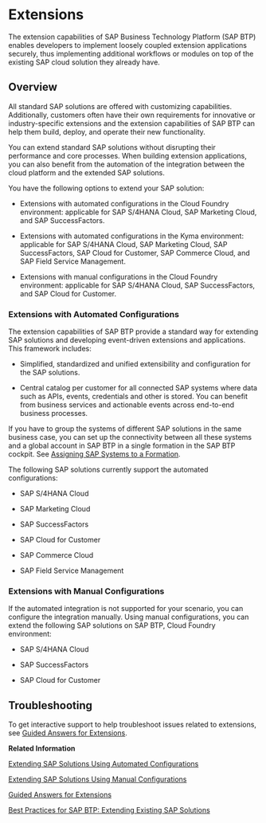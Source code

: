 <!-- loio08b1effc53634890a525f945017e2edc -->

# Extensions

The extension capabilities of SAP Business Technology Platform \(SAP BTP\) enables developers to implement loosely coupled extension applications securely, thus implementing additional workflows or modules on top of the existing SAP cloud solution they already have.



<a name="loio08b1effc53634890a525f945017e2edc__section_cl5_p4h_q3b"/>

## Overview

All standard SAP solutions are offered with customizing capabilities. Additionally, customers often have their own requirements for innovative or industry-specific extensions and the extension capabilities of SAP BTP can help them build, deploy, and operate their new functionality.

You can extend standard SAP solutions without disrupting their performance and core processes. When building extension applications, you can also benefit from the automation of the integration between the cloud platform and the extended SAP solutions.

You have the following options to extend your SAP solution:

-   Extensions with automated configurations in the Cloud Foundry environment: applicable for SAP S/4HANA Cloud, SAP Marketing Cloud, and SAP SuccessFactors.

-   Extensions with automated configurations in the Kyma environment: applicable for SAP S/4HANA Cloud, SAP Marketing Cloud, SAP SuccessFactors, SAP Cloud for Customer, SAP Commerce Cloud, and SAP Field Service Management.

-   Extensions with manual configurations in the Cloud Foundry environment: applicable for SAP S/4HANA Cloud, SAP SuccessFactors, and SAP Cloud for Customer.




### Extensions with Automated Configurations

The extension capabilities of SAP BTP provide a standard way for extending SAP solutions and developing event-driven extensions and applications. This framework includes:

-   Simplified, standardized and unified extensibility and configuration for the SAP solutions.

-   Central catalog per customer for all connected SAP systems where data such as APIs, events, credentials and other is stored. You can benefit from business services and actionable events across end-to-end business processes.


If you have to group the systems of different SAP solutions in the same business case, you can set up the connectivity between all these systems and a global account in SAP BTP in a single formation in the SAP BTP cockpit. See [Assigning SAP Systems to a Formation](Assigning_SAP_Systems_to_a_Formation_68b04fa.md).

The following SAP solutions currently support the automated configurations:

-   SAP S/4HANA Cloud

-   SAP Marketing Cloud

-   SAP SuccessFactors

-   SAP Cloud for Customer

-   SAP Commerce Cloud

-   SAP Field Service Management




### Extensions with Manual Configurations

If the automated integration is not supported for your scenario, you can configure the integration manually. Using manual configurations, you can extend the following SAP solutions on SAP BTP, Cloud Foundry environment:

-   SAP S/4HANA Cloud

-   SAP SuccessFactors

-   SAP Cloud for Customer




<a name="loio08b1effc53634890a525f945017e2edc__section_gqf_qqq_tkb"/>

## Troubleshooting

To get interactive support to help troubleshoot issues related to extensions, see [Guided Answers for Extensions](https://ga.support.sap.com/dtp/viewer/#/tree/2065/actions/26547:28984).

**Related Information**  


[Extending SAP Solutions Using Automated Configurations](Extending_SAP_Solutions_Using_Automated_Configurations_346864d.md "The extension capabilities of SAP Business Technology Platform (SAP BTP) enables developers to implement loosely coupled extension applications securely, thus implementing additional workflows or modules on top of the existing SAP cloud solution they already have.")

[Extending SAP Solutions Using Manual Configurations](Extending_SAP_Solutions_Using_Manual_Configurations_2d745ae.md "If your scenario requires a configuration setup that is not included in the automated extension configurations, you can optionally configure the integration between SAP BTP and your SAP solution manually.")

[Guided Answers for Extensions](https://ga.support.sap.com/dtp/viewer/#/tree/2065/actions/26547:28984)

[Best Practices for SAP BTP: Extending Existing SAP Solutions](https://help.sap.com/viewer/df50977d8bfa4c9a8a063ddb37113c43/Cloud/en-US/40aa23277c7346a0a68de2f4c8b73e1c.html)

